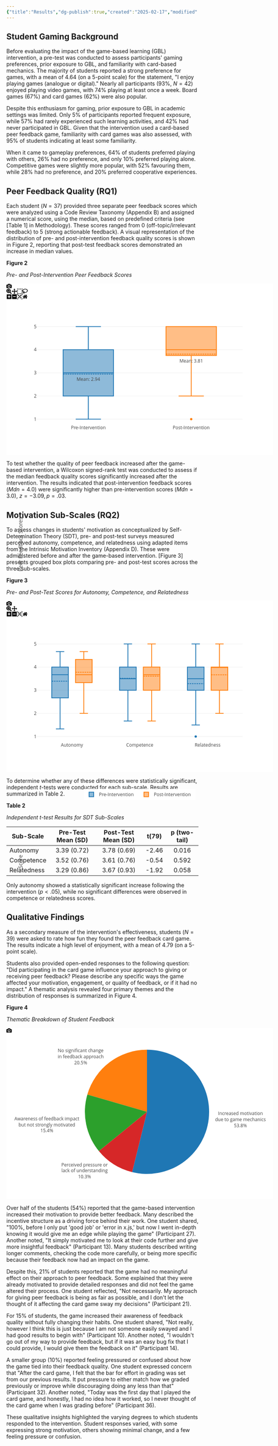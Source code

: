 ```yaml
---
{"title":"Results","dg-publish":true,"created":"2025-02-17","modified":"2025-04-14","permalink":"/50-works/research/results/","dgPassFrontmatter":true,"updated":"2025-04-14"}
---
```



## Student Gaming Background

Before evaluating the impact of the game-based learning (GBL) intervention, a pre-test was conducted to assess participants' gaming preferences, prior exposure to GBL, and familiarity with card-based mechanics. The majority of students reported a strong preference for games, with a mean of 4.64 (on a 5-point scale) for the statement, "I enjoy playing games (analogue or digital)." Nearly all participants (93%, $N=42$) enjoyed playing video games, with 74% playing at least once a week. Board games (67%) and card games (62%) were also popular.

Despite this enthusiasm for gaming, prior exposure to GBL in academic settings was limited. Only 5% of participants reported frequent exposure, while 57% had rarely experienced such learning activities, and 42% had never participated in GBL. Given that the intervention used a card-based peer feedback game, familiarity with card games was also assessed, with 95% of students indicating at least some familiarity.

When it came to gameplay preferences, 64% of students preferred playing with others, 26% had no preference, and only 10% preferred playing alone. Competitive games were slightly more popular, with 52% favouring them, while 28% had no preference, and 20% preferred cooperative experiences.

## Peer Feedback Quality (RQ1)

Each student ($N=37$) provided three separate peer feedback scores which were analyzed using a Code Review Taxonomy (Appendix B) and assigned a numerical score, using the median, based on predefined criteria (see [Table 1] in Methodology). These scores ranged from 0 (off-topic/irrelevant feedback) to 5 (strong actionable feedback). A visual representation of the distribution of pre- and post-intervention feedback quality scores is shown in Figure 2, reporting that post-test feedback scores demonstrated an increase in median values.

**Figure 2**

_Pre- and Post-Intervention Peer Feedback Scores_

<div class="js-plotly-plot"><div class="plot-container plotly"><div class="user-select-none svg-container" style="position: relative; width: 700px; height: 450px;"><svg class="main-svg" xmlns="http://www.w3.org/2000/svg" xmlns:xlink="http://www.w3.org/1999/xlink" width="700" height="450" style="background: rgb(255, 255, 255);"><defs id="defs-73a535"><g class="clips"><clipPath id="clip73a535xyplot" class="plotclip"><rect width="540" height="270"></rect></clipPath><clipPath class="axesclip" id="clip73a535x"><rect x="80" y="0" width="540" height="450"></rect></clipPath><clipPath class="axesclip" id="clip73a535y"><rect x="0" y="100" width="700" height="270"></rect></clipPath><clipPath class="axesclip" id="clip73a535xy"><rect x="80" y="100" width="540" height="270"></rect></clipPath></g><g class="gradients"></g><g class="patterns"></g></defs><g class="bglayer"></g><g class="draglayer cursor-crosshair"><g class="xy"><rect class="nsewdrag drag" data-subplot="xy" x="80" y="100" width="540" height="270" style="fill: transparent; stroke-width: 0; pointer-events: all;"></rect><rect class="nwdrag drag cursor-nw-resize" data-subplot="xy" x="60" y="80" width="20" height="20" style="fill: transparent; stroke-width: 0; pointer-events: all;"></rect><rect class="nedrag drag cursor-ne-resize" data-subplot="xy" x="620" y="80" width="20" height="20" style="fill: transparent; stroke-width: 0; pointer-events: all;"></rect><rect class="swdrag drag cursor-sw-resize" data-subplot="xy" x="60" y="370" width="20" height="20" style="fill: transparent; stroke-width: 0; pointer-events: all;"></rect><rect class="sedrag drag cursor-se-resize" data-subplot="xy" x="620" y="370" width="20" height="20" style="fill: transparent; stroke-width: 0; pointer-events: all;"></rect><rect class="ewdrag drag cursor-ew-resize" data-subplot="xy" x="134" y="370.5" width="432" height="20" style="fill: transparent; stroke-width: 0; pointer-events: all;"></rect><rect class="wdrag drag cursor-w-resize" data-subplot="xy" x="80" y="370.5" width="54" height="20" style="fill: transparent; stroke-width: 0; pointer-events: all;"></rect><rect class="edrag drag cursor-e-resize" data-subplot="xy" x="566" y="370.5" width="54" height="20" style="fill: transparent; stroke-width: 0; pointer-events: all;"></rect><rect class="nsdrag drag cursor-ns-resize" data-subplot="xy" x="59.5" y="127" width="20" height="216" style="fill: transparent; stroke-width: 0; pointer-events: all;"></rect><rect class="sdrag drag cursor-s-resize" data-subplot="xy" x="59.5" y="343" width="20" height="27" style="fill: transparent; stroke-width: 0; pointer-events: all;"></rect><rect class="ndrag drag cursor-n-resize" data-subplot="xy" x="59.5" y="100" width="20" height="27" style="fill: transparent; stroke-width: 0; pointer-events: all;"></rect></g></g><g class="layer-below"><g class="imagelayer"></g><g class="shapelayer"></g></g><g class="cartesianlayer"><g class="subplot xy"><g class="layer-subplot"><g class="shapelayer"></g><g class="imagelayer"></g></g><g class="gridlayer"><g class="x"></g><g class="y"><path class="ygrid crisp" transform="translate(0,356.5)" d="M80,0h540" style="stroke: rgb(238, 238, 238); stroke-opacity: 1; stroke-width: 1px;"></path><path class="ygrid crisp" transform="translate(0,295.75)" d="M80,0h540" style="stroke: rgb(238, 238, 238); stroke-opacity: 1; stroke-width: 1px;"></path><path class="ygrid crisp" transform="translate(0,235)" d="M80,0h540" style="stroke: rgb(238, 238, 238); stroke-opacity: 1; stroke-width: 1px;"></path><path class="ygrid crisp" transform="translate(0,174.25)" d="M80,0h540" style="stroke: rgb(238, 238, 238); stroke-opacity: 1; stroke-width: 1px;"></path><path class="ygrid crisp" transform="translate(0,113.5)" d="M80,0h540" style="stroke: rgb(238, 238, 238); stroke-opacity: 1; stroke-width: 1px;"></path></g></g><g class="zerolinelayer"></g><path class="xlines-below"></path><path class="ylines-below"></path><g class="overlines-below"></g><g class="xaxislayer-below"></g><g class="yaxislayer-below"></g><g class="overaxes-below"></g><g class="plot" transform="translate(80,100)" clip-path="url(#clip73a535xyplot)"><g class="boxlayer mlayer"><g class="trace boxes" style="opacity: 1;"><path class="box" d="M68.85,135H201.15M68.85,195.75H201.15V74.25H68.85ZM135,195.75V256.5M135,74.25V13.5M101.93,256.5H168.08M101.93,13.5H168.08" style="vector-effect: non-scaling-stroke; stroke-width: 2px; stroke: rgb(31, 119, 180); stroke-opacity: 1; fill: rgb(31, 119, 180); fill-opacity: 0.5;"></path><g class="points"></g><path class="mean" d="M68.85,138.28H201.15" style="fill: none; vector-effect: non-scaling-stroke; stroke-width: 2; stroke-dasharray: 4px, 2px; stroke: rgb(31, 119, 180); stroke-opacity: 1;"></path></g><g class="trace boxes" style="opacity: 1;"><path class="box" d="M338.85,74.25H471.15M338.85,89.44H471.15V13.5H338.85ZM405,89.44V195.75M405,13.5V13.5M371.93,195.75H438.08M371.93,13.5H438.08" style="vector-effect: non-scaling-stroke; stroke-width: 2px; stroke: rgb(255, 127, 14); stroke-opacity: 1; fill: rgb(255, 127, 14); fill-opacity: 0.5;"></path><g class="points"><path class="point" transform="translate(405,256.5)" d="M3,0A3,3 0 1,1 0,-3A3,3 0 0,1 3,0Z" style="opacity: 1; stroke-width: 0px; fill: rgb(255, 127, 14); fill-opacity: 1;"></path></g><path class="mean" d="M338.85,85.74H471.15" style="fill: none; vector-effect: non-scaling-stroke; stroke-width: 2; stroke-dasharray: 4px, 2px; stroke: rgb(255, 127, 14); stroke-opacity: 1;"></path></g></g><g class="scatterlayer mlayer"><g class="trace scatter trace7137e9" style="stroke-miterlimit: 2; opacity: 1;"><g class="fills"></g><g class="errorbars"></g><g class="lines"></g><g class="points"></g><g class="text"><g class="textpoint" transform="translate(0,-3)"><text x="135" y="159.3" data-unformatted="Mean: 2.94" data-math="N" text-anchor="middle" style="font-family: &quot;Open Sans&quot;, verdana, arial, sans-serif; font-size: 12px; fill: rgb(68, 68, 68); fill-opacity: 1; white-space: pre;">Mean: 2.94</text></g><g class="textpoint" transform="translate(0,-3)"><text x="405" y="110.7" data-unformatted="Mean: 3.81" data-math="N" text-anchor="middle" style="font-family: &quot;Open Sans&quot;, verdana, arial, sans-serif; font-size: 12px; fill: rgb(68, 68, 68); fill-opacity: 1; white-space: pre;">Mean: 3.81</text></g></g></g></g></g><g class="overplot"></g><path class="xlines-above crisp" d="M0,0" style="fill: none;"></path><path class="ylines-above crisp" d="M0,0" style="fill: none;"></path><g class="overlines-above"></g><g class="xaxislayer-above"><g class="xtick"><text text-anchor="middle" x="0" y="383" data-unformatted="Pre-Intervention" data-math="N" transform="translate(215,0)" style="font-family: &quot;Open Sans&quot;, verdana, arial, sans-serif; font-size: 12px; fill: rgb(68, 68, 68); fill-opacity: 1; white-space: pre; opacity: 1;">Pre-Intervention</text></g><g class="xtick"><text text-anchor="middle" x="0" y="383" data-unformatted="Post-Intervention" data-math="N" transform="translate(485,0)" style="font-family: &quot;Open Sans&quot;, verdana, arial, sans-serif; font-size: 12px; fill: rgb(68, 68, 68); fill-opacity: 1; white-space: pre; opacity: 1;">Post-Intervention</text></g></g><g class="yaxislayer-above"><g class="ytick"><text text-anchor="end" x="79" y="4.199999999999999" data-unformatted="1" data-math="N" transform="translate(0,356.5)" style="font-family: &quot;Open Sans&quot;, verdana, arial, sans-serif; font-size: 12px; fill: rgb(68, 68, 68); fill-opacity: 1; white-space: pre; opacity: 1;">1</text></g><g class="ytick"><text text-anchor="end" x="79" y="4.199999999999999" data-unformatted="2" data-math="N" style="font-family: &quot;Open Sans&quot;, verdana, arial, sans-serif; font-size: 12px; fill: rgb(68, 68, 68); fill-opacity: 1; white-space: pre; opacity: 1;" transform="translate(0,295.75)">2</text></g><g class="ytick"><text text-anchor="end" x="79" y="4.199999999999999" data-unformatted="3" data-math="N" style="font-family: &quot;Open Sans&quot;, verdana, arial, sans-serif; font-size: 12px; fill: rgb(68, 68, 68); fill-opacity: 1; white-space: pre; opacity: 1;" transform="translate(0,235)">3</text></g><g class="ytick"><text text-anchor="end" x="79" y="4.199999999999999" data-unformatted="4" data-math="N" style="font-family: &quot;Open Sans&quot;, verdana, arial, sans-serif; font-size: 12px; fill: rgb(68, 68, 68); fill-opacity: 1; white-space: pre; opacity: 1;" transform="translate(0,174.25)">4</text></g><g class="ytick"><text text-anchor="end" x="79" y="4.199999999999999" data-unformatted="5" data-math="N" style="font-family: &quot;Open Sans&quot;, verdana, arial, sans-serif; font-size: 12px; fill: rgb(68, 68, 68); fill-opacity: 1; white-space: pre; opacity: 1;" transform="translate(0,113.5)">5</text></g></g><g class="overaxes-above"></g></g></g><g class="polarlayer"></g><g class="smithlayer"></g><g class="ternarylayer"></g><g class="geolayer"></g><g class="funnelarealayer"></g><g class="pielayer"></g><g class="iciclelayer"></g><g class="treemaplayer"></g><g class="sunburstlayer"></g><g class="glimages"></g></svg><div class="gl-container"></div><svg class="main-svg" xmlns="http://www.w3.org/2000/svg" xmlns:xlink="http://www.w3.org/1999/xlink" width="700" height="450"><defs id="topdefs-73a535"><g class="clips"></g></defs><g class="indicatorlayer"></g><g class="layer-above"><g class="imagelayer"></g><g class="shapelayer"></g></g><g class="infolayer"><g class="g-gtitle"></g><g class="g-xtitle"></g><g class="g-ytitle"><text class="ytitle" transform="rotate(-90,42,235)" x="42" y="235" text-anchor="middle" data-unformatted="Peer Feedback Scores" data-math="N" style="font-family: &quot;Open Sans&quot;, verdana, arial, sans-serif; font-size: 14px; fill: rgb(68, 68, 68); opacity: 1; font-weight: normal; white-space: pre;">Peer Feedback Scores</text></g></g><g class="menulayer"></g><g class="zoomlayer"></g></svg><div class="modebar-container" style="position: absolute; top: 0px; right: 0px; width: 100%;"><div id="modebar-73a535" class="modebar modebar--hover ease-bg"><div class="modebar-group"><a rel="tooltip" class="modebar-btn" data-title="Download plot as a png" data-toggle="false" data-gravity="n"><svg viewBox="0 0 1000 1000" class="icon" height="1em" width="1em"><path d="m500 450c-83 0-150-67-150-150 0-83 67-150 150-150 83 0 150 67 150 150 0 83-67 150-150 150z m400 150h-120c-16 0-34 13-39 29l-31 93c-6 15-23 28-40 28h-340c-16 0-34-13-39-28l-31-94c-6-15-23-28-40-28h-120c-55 0-100-45-100-100v-450c0-55 45-100 100-100h800c55 0 100 45 100 100v450c0 55-45 100-100 100z m-400-550c-138 0-250 112-250 250 0 138 112 250 250 250 138 0 250-112 250-250 0-138-112-250-250-250z m365 380c-19 0-35 16-35 35 0 19 16 35 35 35 19 0 35-16 35-35 0-19-16-35-35-35z" transform="matrix(1 0 0 -1 0 850)"></path></svg></a></div><div class="modebar-group"><a rel="tooltip" class="modebar-btn active" data-title="Zoom" data-attr="dragmode" data-val="zoom" data-toggle="false" data-gravity="n"><svg viewBox="0 0 1000 1000" class="icon" height="1em" width="1em"><path d="m1000-25l-250 251c40 63 63 138 63 218 0 224-182 406-407 406-224 0-406-182-406-406s183-406 407-406c80 0 155 22 218 62l250-250 125 125z m-812 250l0 438 437 0 0-438-437 0z m62 375l313 0 0-312-313 0 0 312z" transform="matrix(1 0 0 -1 0 850)"></path></svg></a><a rel="tooltip" class="modebar-btn" data-title="Pan" data-attr="dragmode" data-val="pan" data-toggle="false" data-gravity="n"><svg viewBox="0 0 1000 1000" class="icon" height="1em" width="1em"><path d="m1000 350l-187 188 0-125-250 0 0 250 125 0-188 187-187-187 125 0 0-250-250 0 0 125-188-188 186-187 0 125 252 0 0-250-125 0 187-188 188 188-125 0 0 250 250 0 0-126 187 188z" transform="matrix(1 0 0 -1 0 850)"></path></svg></a><a rel="tooltip" class="modebar-btn" data-title="Box Select" data-attr="dragmode" data-val="select" data-toggle="false" data-gravity="n"><svg viewBox="0 0 1000 1000" class="icon" height="1em" width="1em"><path d="m0 850l0-143 143 0 0 143-143 0z m286 0l0-143 143 0 0 143-143 0z m285 0l0-143 143 0 0 143-143 0z m286 0l0-143 143 0 0 143-143 0z m-857-286l0-143 143 0 0 143-143 0z m857 0l0-143 143 0 0 143-143 0z m-857-285l0-143 143 0 0 143-143 0z m857 0l0-143 143 0 0 143-143 0z m-857-286l0-143 143 0 0 143-143 0z m286 0l0-143 143 0 0 143-143 0z m285 0l0-143 143 0 0 143-143 0z m286 0l0-143 143 0 0 143-143 0z" transform="matrix(1 0 0 -1 0 850)"></path></svg></a><a rel="tooltip" class="modebar-btn" data-title="Lasso Select" data-attr="dragmode" data-val="lasso" data-toggle="false" data-gravity="n"><svg viewBox="0 0 1031 1000" class="icon" height="1em" width="1em"><path d="m1018 538c-36 207-290 336-568 286-277-48-473-256-436-463 10-57 36-108 76-151-13-66 11-137 68-183 34-28 75-41 114-42l-55-70 0 0c-2-1-3-2-4-3-10-14-8-34 5-45 14-11 34-8 45 4 1 1 2 3 2 5l0 0 113 140c16 11 31 24 45 40 4 3 6 7 8 11 48-3 100 0 151 9 278 48 473 255 436 462z m-624-379c-80 14-149 48-197 96 42 42 109 47 156 9 33-26 47-66 41-105z m-187-74c-19 16-33 37-39 60 50-32 109-55 174-68-42-25-95-24-135 8z m360 75c-34-7-69-9-102-8 8 62-16 128-68 170-73 59-175 54-244-5-9 20-16 40-20 61-28 159 121 317 333 354s407-60 434-217c28-159-121-318-333-355z" transform="matrix(1 0 0 -1 0 850)"></path></svg></a></div><div class="modebar-group"><a rel="tooltip" class="modebar-btn" data-title="Zoom in" data-attr="zoom" data-val="in" data-toggle="false" data-gravity="n"><svg viewBox="0 0 875 1000" class="icon" height="1em" width="1em"><path d="m1 787l0-875 875 0 0 875-875 0z m687-500l-187 0 0-187-125 0 0 187-188 0 0 125 188 0 0 187 125 0 0-187 187 0 0-125z" transform="matrix(1 0 0 -1 0 850)"></path></svg></a><a rel="tooltip" class="modebar-btn" data-title="Zoom out" data-attr="zoom" data-val="out" data-toggle="false" data-gravity="n"><svg viewBox="0 0 875 1000" class="icon" height="1em" width="1em"><path d="m0 788l0-876 875 0 0 876-875 0z m688-500l-500 0 0 125 500 0 0-125z" transform="matrix(1 0 0 -1 0 850)"></path></svg></a><a rel="tooltip" class="modebar-btn" data-title="Autoscale" data-attr="zoom" data-val="auto" data-toggle="false" data-gravity="n"><svg viewBox="0 0 1000 1000" class="icon" height="1em" width="1em"><path d="m250 850l-187 0-63 0 0-62 0-188 63 0 0 188 187 0 0 62z m688 0l-188 0 0-62 188 0 0-188 62 0 0 188 0 62-62 0z m-875-938l0 188-63 0 0-188 0-62 63 0 187 0 0 62-187 0z m875 188l0-188-188 0 0-62 188 0 62 0 0 62 0 188-62 0z m-125 188l-1 0-93-94-156 156 156 156 92-93 2 0 0 250-250 0 0-2 93-92-156-156-156 156 94 92 0 2-250 0 0-250 0 0 93 93 157-156-157-156-93 94 0 0 0-250 250 0 0 0-94 93 156 157 156-157-93-93 0 0 250 0 0 250z" transform="matrix(1 0 0 -1 0 850)"></path></svg></a><a rel="tooltip" class="modebar-btn" data-title="Reset axes" data-attr="zoom" data-val="reset" data-toggle="false" data-gravity="n"><svg viewBox="0 0 928.6 1000" class="icon" height="1em" width="1em"><path d="m786 296v-267q0-15-11-26t-25-10h-214v214h-143v-214h-214q-15 0-25 10t-11 26v267q0 1 0 2t0 2l321 264 321-264q1-1 1-4z m124 39l-34-41q-5-5-12-6h-2q-7 0-12 3l-386 322-386-322q-7-4-13-4-7 2-12 7l-35 41q-4 5-3 13t6 12l401 334q18 15 42 15t43-15l136-114v109q0 8 5 13t13 5h107q8 0 13-5t5-13v-227l122-102q5-5 6-12t-4-13z" transform="matrix(1 0 0 -1 0 850)"></path></svg></a></div></div></div><svg class="main-svg" xmlns="http://www.w3.org/2000/svg" xmlns:xlink="http://www.w3.org/1999/xlink" width="700" height="450"><g class="hoverlayer"></g></svg></div></div></div>

To test whether the quality of peer feedback increased after the game-based intervention, a Wilcoxon signed-rank test was conducted to assess if the median feedback quality scores significantly increased after the intervention. The results indicated that post-intervention feedback scores ($Mdn=4.0$) were significantly higher than pre-intervention scores ($Mdn=3.0$), $z=-3.09, p=.03$.

## Motivation Sub-Scales (RQ2)

To assess changes in students' motivation as conceptualized by Self-Determination Theory (SDT), pre- and post-test surveys measured perceived autonomy, competence, and relatedness using adapted items from the Intrinsic Motivation Inventory (Appendix D). These were administered before and after the game-based intervention. [Figure 3] presents grouped box plots comparing pre- and post-test scores across the three sub-scales.

**Figure 3**

_Pre- and Post-Test Scores for Autonomy, Competence, and Relatedness_

<div class="js-plotly-plot"><div class="plot-container plotly"><div class="user-select-none svg-container" style="position: relative; width: 700px; height: 450px;"><svg class="main-svg" xmlns="http://www.w3.org/2000/svg" xmlns:xlink="http://www.w3.org/1999/xlink" width="700" height="450" style="background: rgb(255, 255, 255);"><defs id="defs-02af72"><g class="clips"><clipPath id="clip02af72xyplot" class="plotclip"><rect width="540" height="270"></rect></clipPath><clipPath class="axesclip" id="clip02af72x"><rect x="80" y="0" width="540" height="450"></rect></clipPath><clipPath class="axesclip" id="clip02af72y"><rect x="0" y="100" width="700" height="270"></rect></clipPath><clipPath class="axesclip" id="clip02af72xy"><rect x="80" y="100" width="540" height="270"></rect></clipPath></g><g class="gradients"></g><g class="patterns"></g></defs><g class="bglayer"></g><g class="draglayer cursor-crosshair"><g class="xy"><rect class="nsewdrag drag" data-subplot="xy" x="80" y="100" width="540" height="270" style="fill: transparent; stroke-width: 0; pointer-events: all;"></rect><rect class="nwdrag drag cursor-nw-resize" data-subplot="xy" x="60" y="80" width="20" height="20" style="fill: transparent; stroke-width: 0; pointer-events: all;"></rect><rect class="nedrag drag cursor-ne-resize" data-subplot="xy" x="620" y="80" width="20" height="20" style="fill: transparent; stroke-width: 0; pointer-events: all;"></rect><rect class="swdrag drag cursor-sw-resize" data-subplot="xy" x="60" y="370" width="20" height="20" style="fill: transparent; stroke-width: 0; pointer-events: all;"></rect><rect class="sedrag drag cursor-se-resize" data-subplot="xy" x="620" y="370" width="20" height="20" style="fill: transparent; stroke-width: 0; pointer-events: all;"></rect><rect class="ewdrag drag cursor-ew-resize" data-subplot="xy" x="134" y="370.5" width="432" height="20" style="fill: transparent; stroke-width: 0; pointer-events: all;"></rect><rect class="wdrag drag cursor-w-resize" data-subplot="xy" x="80" y="370.5" width="54" height="20" style="fill: transparent; stroke-width: 0; pointer-events: all;"></rect><rect class="edrag drag cursor-e-resize" data-subplot="xy" x="566" y="370.5" width="54" height="20" style="fill: transparent; stroke-width: 0; pointer-events: all;"></rect><rect class="nsdrag drag cursor-ns-resize" data-subplot="xy" x="59.5" y="127" width="20" height="216" style="fill: transparent; stroke-width: 0; pointer-events: all;"></rect><rect class="sdrag drag cursor-s-resize" data-subplot="xy" x="59.5" y="343" width="20" height="27" style="fill: transparent; stroke-width: 0; pointer-events: all;"></rect><rect class="ndrag drag cursor-n-resize" data-subplot="xy" x="59.5" y="100" width="20" height="27" style="fill: transparent; stroke-width: 0; pointer-events: all;"></rect></g></g><g class="layer-below"><g class="imagelayer"></g><g class="shapelayer"></g></g><g class="cartesianlayer"><g class="subplot xy"><g class="layer-subplot"><g class="shapelayer"></g><g class="imagelayer"></g></g><g class="gridlayer"><g class="x"></g><g class="y"><path class="ygrid crisp" transform="translate(0,356.5)" d="M80,0h540" style="stroke: rgb(238, 238, 238); stroke-opacity: 1; stroke-width: 1px;"></path><path class="ygrid crisp" transform="translate(0,295.75)" d="M80,0h540" style="stroke: rgb(238, 238, 238); stroke-opacity: 1; stroke-width: 1px;"></path><path class="ygrid crisp" transform="translate(0,235)" d="M80,0h540" style="stroke: rgb(238, 238, 238); stroke-opacity: 1; stroke-width: 1px;"></path><path class="ygrid crisp" transform="translate(0,174.25)" d="M80,0h540" style="stroke: rgb(238, 238, 238); stroke-opacity: 1; stroke-width: 1px;"></path><path class="ygrid crisp" transform="translate(0,113.5)" d="M80,0h540" style="stroke: rgb(238, 238, 238); stroke-opacity: 1; stroke-width: 1px;"></path></g></g><g class="zerolinelayer"></g><path class="xlines-below"></path><path class="ylines-below"></path><g class="overlines-below"></g><g class="xaxislayer-below"></g><g class="yaxislayer-below"></g><g class="overaxes-below"></g><g class="plot" transform="translate(80,100)" clip-path="url(#clip02af72xyplot)"><g class="boxlayer mlayer"><g class="trace boxes" style="opacity: 1;"><path class="box" d="M39.05,94.3H82.66M39.05,155.05H82.66V74.25H39.05ZM60.85,155.05V236.45M60.85,74.25V33.55M49.95,236.45H71.75M49.95,33.55H71.75" style="vector-effect: non-scaling-stroke; stroke-width: 2px; stroke: rgb(31, 119, 180); stroke-opacity: 1; fill: rgb(31, 119, 180); fill-opacity: 0.5;"></path><path class="box" d="M217.05,104.63H260.65M217.05,135H260.65V74.25H217.05ZM238.85,135V215.8M238.85,74.25V13.5M227.95,215.8H249.75M227.95,13.5H249.75" style="vector-effect: non-scaling-stroke; stroke-width: 2px; stroke: rgb(31, 119, 180); stroke-opacity: 1; fill: rgb(31, 119, 180); fill-opacity: 0.5;"></path><path class="box" d="M395.04,104.63H438.66M395.04,135H438.66V74.25H395.04ZM416.85,135V226.13M416.85,74.25V13.5M405.95,226.13H427.75M405.95,13.5H427.75" style="vector-effect: non-scaling-stroke; stroke-width: 2px; stroke: rgb(31, 119, 180); stroke-opacity: 1; fill: rgb(31, 119, 180); fill-opacity: 0.5;"></path><g class="points"></g><g class="points"></g><g class="points"><path class="point" transform="translate(416.85,256.5)" d="M3,0A3,3 0 1,1 0,-3A3,3 0 0,1 3,0Z" style="opacity: 1; stroke-width: 0px; fill: rgb(31, 119, 180); fill-opacity: 1;"></path></g><path class="mean" d="M39.05,111.32H82.66" style="fill: none; vector-effect: non-scaling-stroke; stroke-width: 2; stroke-dasharray: 4px, 2px; stroke: rgb(31, 119, 180); stroke-opacity: 1;"></path><path class="mean" d="M217.05,103.7H260.65" style="fill: none; vector-effect: non-scaling-stroke; stroke-width: 2; stroke-dasharray: 4px, 2px; stroke: rgb(31, 119, 180); stroke-opacity: 1;"></path><path class="mean" d="M395.04,117.64H438.66" style="fill: none; vector-effect: non-scaling-stroke; stroke-width: 2; stroke-dasharray: 4px, 2px; stroke: rgb(31, 119, 180); stroke-opacity: 1;"></path></g><g class="trace boxes" style="opacity: 1;"><path class="box" d="M101.35,94.3H144.96M101.35,114.95H144.96V54.2H101.35ZM123.15,114.95V195.75M123.15,54.2V33.55M112.25,195.75H134.05M112.25,33.55H134.05" style="vector-effect: non-scaling-stroke; stroke-width: 2px; stroke: rgb(255, 127, 14); stroke-opacity: 1; fill: rgb(255, 127, 14); fill-opacity: 0.5;"></path><path class="box" d="M279.35,94.3H322.96M279.35,135H322.96V74.25H279.35ZM301.15,135V215.8M301.15,74.25V13.5M290.25,215.8H312.05M290.25,13.5H312.05" style="vector-effect: non-scaling-stroke; stroke-width: 2px; stroke: rgb(255, 127, 14); stroke-opacity: 1; fill: rgb(255, 127, 14); fill-opacity: 0.5;"></path><path class="box" d="M457.35,75.25H500.96M457.35,135H500.96V74.25H457.35ZM479.15,135V195.75M479.15,74.25V13.5M468.25,195.75H490.05M468.25,13.5H490.05" style="vector-effect: non-scaling-stroke; stroke-width: 2px; stroke: rgb(255, 127, 14); stroke-opacity: 1; fill: rgb(255, 127, 14); fill-opacity: 0.5;"></path><g class="points"></g><g class="points"></g><g class="points"></g><path class="mean" d="M101.35,87.79H144.96" style="fill: none; vector-effect: non-scaling-stroke; stroke-width: 2; stroke-dasharray: 4px, 2px; stroke: rgb(255, 127, 14); stroke-opacity: 1;"></path><path class="mean" d="M279.35,98.11H322.96" style="fill: none; vector-effect: non-scaling-stroke; stroke-width: 2; stroke-dasharray: 4px, 2px; stroke: rgb(255, 127, 14); stroke-opacity: 1;"></path><path class="mean" d="M457.35,94.5H500.96" style="fill: none; vector-effect: non-scaling-stroke; stroke-width: 2; stroke-dasharray: 4px, 2px; stroke: rgb(255, 127, 14); stroke-opacity: 1;"></path></g></g></g><g class="overplot"></g><path class="xlines-above crisp" d="M0,0" style="fill: none;"></path><path class="ylines-above crisp" d="M0,0" style="fill: none;"></path><g class="overlines-above"></g><g class="xaxislayer-above"><g class="xtick"><text text-anchor="middle" x="0" y="383" data-unformatted="Autonomy" data-math="N" transform="translate(172,0)" style="font-family: &quot;Open Sans&quot;, verdana, arial, sans-serif; font-size: 12px; fill: rgb(68, 68, 68); fill-opacity: 1; white-space: pre; opacity: 1;">Autonomy</text></g><g class="xtick"><text text-anchor="middle" x="0" y="383" data-unformatted="Competence" data-math="N" transform="translate(350,0)" style="font-family: &quot;Open Sans&quot;, verdana, arial, sans-serif; font-size: 12px; fill: rgb(68, 68, 68); fill-opacity: 1; white-space: pre; opacity: 1;">Competence</text></g><g class="xtick"><text text-anchor="middle" x="0" y="383" data-unformatted="Relatedness" data-math="N" transform="translate(528,0)" style="font-family: &quot;Open Sans&quot;, verdana, arial, sans-serif; font-size: 12px; fill: rgb(68, 68, 68); fill-opacity: 1; white-space: pre; opacity: 1;">Relatedness</text></g></g><g class="yaxislayer-above"><g class="ytick"><text text-anchor="end" x="79" y="4.199999999999999" data-unformatted="1" data-math="N" transform="translate(0,356.5)" style="font-family: &quot;Open Sans&quot;, verdana, arial, sans-serif; font-size: 12px; fill: rgb(68, 68, 68); fill-opacity: 1; white-space: pre; opacity: 1;">1</text></g><g class="ytick"><text text-anchor="end" x="79" y="4.199999999999999" data-unformatted="2" data-math="N" style="font-family: &quot;Open Sans&quot;, verdana, arial, sans-serif; font-size: 12px; fill: rgb(68, 68, 68); fill-opacity: 1; white-space: pre; opacity: 1;" transform="translate(0,295.75)">2</text></g><g class="ytick"><text text-anchor="end" x="79" y="4.199999999999999" data-unformatted="3" data-math="N" style="font-family: &quot;Open Sans&quot;, verdana, arial, sans-serif; font-size: 12px; fill: rgb(68, 68, 68); fill-opacity: 1; white-space: pre; opacity: 1;" transform="translate(0,235)">3</text></g><g class="ytick"><text text-anchor="end" x="79" y="4.199999999999999" data-unformatted="4" data-math="N" style="font-family: &quot;Open Sans&quot;, verdana, arial, sans-serif; font-size: 12px; fill: rgb(68, 68, 68); fill-opacity: 1; white-space: pre; opacity: 1;" transform="translate(0,174.25)">4</text></g><g class="ytick"><text text-anchor="end" x="79" y="4.199999999999999" data-unformatted="5" data-math="N" style="font-family: &quot;Open Sans&quot;, verdana, arial, sans-serif; font-size: 12px; fill: rgb(68, 68, 68); fill-opacity: 1; white-space: pre; opacity: 1;" transform="translate(0,113.5)">5</text></g></g><g class="overaxes-above"></g></g></g><g class="polarlayer"></g><g class="smithlayer"></g><g class="ternarylayer"></g><g class="geolayer"></g><g class="funnelarealayer"></g><g class="pielayer"></g><g class="iciclelayer"></g><g class="treemaplayer"></g><g class="sunburstlayer"></g><g class="glimages"></g></svg><div class="gl-container"></div><svg class="main-svg" xmlns="http://www.w3.org/2000/svg" xmlns:xlink="http://www.w3.org/1999/xlink" width="700" height="450"><defs id="topdefs-02af72"><g class="clips"></g><clipPath id="legend02af72"><rect width="294" height="29" x="0" y="0"></rect></clipPath></defs><g class="indicatorlayer"></g><g class="layer-above"><g class="imagelayer"></g><g class="shapelayer"></g></g><g class="infolayer"><g class="legend" pointer-events="all" transform="translate(203,43.99999999999997)"><rect class="bg" shape-rendering="crispEdges" width="294" height="29" x="0" y="0" style="stroke: rgb(68, 68, 68); stroke-opacity: 1; fill: rgb(255, 255, 255); fill-opacity: 1; stroke-width: 0px;"></rect><g class="scrollbox" transform="" clip-path="url(#legend02af72)"><g class="groups"><g class="traces" transform="translate(0,14.5)" style="opacity: 1;"><text class="legendtext" text-anchor="start" x="40" y="4.680000000000001" data-unformatted="Pre-Intervention" data-math="N" style="font-family: &quot;Open Sans&quot;, verdana, arial, sans-serif; font-size: 12px; fill: rgb(68, 68, 68); fill-opacity: 1; white-space: pre;">Pre-Intervention</text><g class="layers" style="opacity: 1;"><g class="legendfill"></g><g class="legendlines"></g><g class="legendsymbols"><g class="legendpoints"><path class="legendbox" d="M6,6H-6V-6H6Z" transform="translate(20,0)" style="stroke-width: 2px; fill: rgb(31, 119, 180); fill-opacity: 0.5; stroke: rgb(31, 119, 180); stroke-opacity: 1;"></path></g></g></g><rect class="legendtoggle" pointer-events="all" x="0" y="-9.5" width="141.5625" height="19" style="cursor: pointer; fill: rgb(0, 0, 0); fill-opacity: 0;"></rect></g><g class="traces" transform="translate(144.0625,14.5)" style="opacity: 1;"><text class="legendtext" text-anchor="start" x="40" y="4.680000000000001" data-unformatted="Post-Intervention" data-math="N" style="font-family: &quot;Open Sans&quot;, verdana, arial, sans-serif; font-size: 12px; fill: rgb(68, 68, 68); fill-opacity: 1; white-space: pre;">Post-Intervention</text><g class="layers" style="opacity: 1;"><g class="legendfill"></g><g class="legendlines"></g><g class="legendsymbols"><g class="legendpoints"><path class="legendbox" d="M6,6H-6V-6H6Z" transform="translate(20,0)" style="stroke-width: 2px; fill: rgb(255, 127, 14); fill-opacity: 0.5; stroke: rgb(255, 127, 14); stroke-opacity: 1;"></path></g></g></g><rect class="legendtoggle" pointer-events="all" x="0" y="-9.5" width="147.03125" height="19" style="cursor: pointer; fill: rgb(0, 0, 0); fill-opacity: 0;"></rect></g></g></g><rect class="scrollbar" rx="20" ry="3" width="0" height="0" x="0" y="0" style="fill: rgb(128, 139, 164); fill-opacity: 1;"></rect></g><g class="g-gtitle"></g><g class="g-xtitle"></g><g class="g-ytitle"><text class="ytitle" transform="rotate(-90,42,235)" x="42" y="235" text-anchor="middle" data-unformatted="Score" data-math="N" style="font-family: &quot;Open Sans&quot;, verdana, arial, sans-serif; font-size: 14px; fill: rgb(68, 68, 68); opacity: 1; font-weight: normal; white-space: pre;">Score</text></g></g><g class="menulayer"></g><g class="zoomlayer"></g></svg><div class="modebar-container" style="position: absolute; top: 0px; right: 0px; width: 100%;"><div id="modebar-02af72" class="modebar modebar--hover ease-bg"><div class="modebar-group"><a rel="tooltip" class="modebar-btn" data-title="Download plot as a png" data-toggle="false" data-gravity="n"><svg viewBox="0 0 1000 1000" class="icon" height="1em" width="1em"><path d="m500 450c-83 0-150-67-150-150 0-83 67-150 150-150 83 0 150 67 150 150 0 83-67 150-150 150z m400 150h-120c-16 0-34 13-39 29l-31 93c-6 15-23 28-40 28h-340c-16 0-34-13-39-28l-31-94c-6-15-23-28-40-28h-120c-55 0-100-45-100-100v-450c0-55 45-100 100-100h800c55 0 100 45 100 100v450c0 55-45 100-100 100z m-400-550c-138 0-250 112-250 250 0 138 112 250 250 250 138 0 250-112 250-250 0-138-112-250-250-250z m365 380c-19 0-35 16-35 35 0 19 16 35 35 35 19 0 35-16 35-35 0-19-16-35-35-35z" transform="matrix(1 0 0 -1 0 850)"></path></svg></a></div><div class="modebar-group"><a rel="tooltip" class="modebar-btn active" data-title="Zoom" data-attr="dragmode" data-val="zoom" data-toggle="false" data-gravity="n"><svg viewBox="0 0 1000 1000" class="icon" height="1em" width="1em"><path d="m1000-25l-250 251c40 63 63 138 63 218 0 224-182 406-407 406-224 0-406-182-406-406s183-406 407-406c80 0 155 22 218 62l250-250 125 125z m-812 250l0 438 437 0 0-438-437 0z m62 375l313 0 0-312-313 0 0 312z" transform="matrix(1 0 0 -1 0 850)"></path></svg></a><a rel="tooltip" class="modebar-btn" data-title="Pan" data-attr="dragmode" data-val="pan" data-toggle="false" data-gravity="n"><svg viewBox="0 0 1000 1000" class="icon" height="1em" width="1em"><path d="m1000 350l-187 188 0-125-250 0 0 250 125 0-188 187-187-187 125 0 0-250-250 0 0 125-188-188 186-187 0 125 252 0 0-250-125 0 187-188 188 188-125 0 0 250 250 0 0-126 187 188z" transform="matrix(1 0 0 -1 0 850)"></path></svg></a></div><div class="modebar-group"><a rel="tooltip" class="modebar-btn" data-title="Zoom in" data-attr="zoom" data-val="in" data-toggle="false" data-gravity="n"><svg viewBox="0 0 875 1000" class="icon" height="1em" width="1em"><path d="m1 787l0-875 875 0 0 875-875 0z m687-500l-187 0 0-187-125 0 0 187-188 0 0 125 188 0 0 187 125 0 0-187 187 0 0-125z" transform="matrix(1 0 0 -1 0 850)"></path></svg></a><a rel="tooltip" class="modebar-btn" data-title="Zoom out" data-attr="zoom" data-val="out" data-toggle="false" data-gravity="n"><svg viewBox="0 0 875 1000" class="icon" height="1em" width="1em"><path d="m0 788l0-876 875 0 0 876-875 0z m688-500l-500 0 0 125 500 0 0-125z" transform="matrix(1 0 0 -1 0 850)"></path></svg></a><a rel="tooltip" class="modebar-btn" data-title="Autoscale" data-attr="zoom" data-val="auto" data-toggle="false" data-gravity="n"><svg viewBox="0 0 1000 1000" class="icon" height="1em" width="1em"><path d="m250 850l-187 0-63 0 0-62 0-188 63 0 0 188 187 0 0 62z m688 0l-188 0 0-62 188 0 0-188 62 0 0 188 0 62-62 0z m-875-938l0 188-63 0 0-188 0-62 63 0 187 0 0 62-187 0z m875 188l0-188-188 0 0-62 188 0 62 0 0 62 0 188-62 0z m-125 188l-1 0-93-94-156 156 156 156 92-93 2 0 0 250-250 0 0-2 93-92-156-156-156 156 94 92 0 2-250 0 0-250 0 0 93 93 157-156-157-156-93 94 0 0 0-250 250 0 0 0-94 93 156 157 156-157-93-93 0 0 250 0 0 250z" transform="matrix(1 0 0 -1 0 850)"></path></svg></a><a rel="tooltip" class="modebar-btn" data-title="Reset axes" data-attr="zoom" data-val="reset" data-toggle="false" data-gravity="n"><svg viewBox="0 0 928.6 1000" class="icon" height="1em" width="1em"><path d="m786 296v-267q0-15-11-26t-25-10h-214v214h-143v-214h-214q-15 0-25 10t-11 26v267q0 1 0 2t0 2l321 264 321-264q1-1 1-4z m124 39l-34-41q-5-5-12-6h-2q-7 0-12 3l-386 322-386-322q-7-4-13-4-7 2-12 7l-35 41q-4 5-3 13t6 12l401 334q18 15 42 15t43-15l136-114v109q0 8 5 13t13 5h107q8 0 13-5t5-13v-227l122-102q5-5 6-12t-4-13z" transform="matrix(1 0 0 -1 0 850)"></path></svg></a></div></div></div><svg class="main-svg" xmlns="http://www.w3.org/2000/svg" xmlns:xlink="http://www.w3.org/1999/xlink" width="700" height="450"><g class="hoverlayer"></g></svg></div></div></div>

To determine whether any of these differences were statistically significant, independent _t_-tests were conducted for each sub-scale. Results are summarized in Table 2.

**Table 2**

_Independent t-test Results for SDT Sub-Scales_

| Sub-Scale   | Pre-Test Mean (SD) | Post-Test Mean (SD) | t(79) | p (two-tail) |
| ----------- |:----------------: |:-----------------: |:---: |:----------: |
| Autonomy    |    3.39 (0.72)     |     3.78 (0.69)     | -2.46 |    0.016     |
| Competence  |    3.52 (0.76)     |     3.61 (0.76)     | -0.54 |    0.592     |
| Relatedness |    3.29 (0.86)     |     3.67 (0.93)     | -1.92 |    0.058     |

Only autonomy showed a statistically significant increase following the intervention ($p<.05$), while no significant differences were observed in competence or relatedness scores.

## Qualitative Findings

As a secondary measure of the intervention's effectiveness, students ($N=39$) were asked to rate how fun they found the peer feedback card game. The results indicate a high level of enjoyment, with a mean of 4.79 (on a 5-point scale).

Students also provided open-ended responses to the following question: "Did participating in the card game influence your approach to giving or receiving peer feedback? Please describe any specific ways the game affected your motivation, engagement, or quality of feedback, or if it had no impact." A thematic analysis revealed four primary themes and the distribution of responses is summarized in Figure 4.

**Figure 4**

_Thematic Breakdown of Student Feedback_

<div class="js-plotly-plot"><div class="plot-container plotly"><div class="user-select-none svg-container" style="position: relative; width: 700px; height: 450px;"><svg class="main-svg" xmlns="http://www.w3.org/2000/svg" xmlns:xlink="http://www.w3.org/1999/xlink" width="700" height="450" style="background: rgb(255, 255, 255);"><defs id="defs-05b64d"><g class="clips"></g><g class="gradients"></g><g class="patterns"></g></defs><g class="bglayer"></g><g class="draglayer"></g><g class="layer-below"><g class="imagelayer"></g><g class="shapelayer"></g></g><g class="cartesianlayer"></g><g class="polarlayer"></g><g class="smithlayer"></g><g class="ternarylayer"></g><g class="geolayer"></g><g class="funnelarealayer"></g><g class="pielayer"><g class="trace" stroke-linejoin="round" style="opacity: 1;"><g class="slice"><path class="surface" d="M369,220.5l0,-163a163,163 0 1 1 -39.00845327887186,321.2635162404465Z" style="pointer-events: all; stroke-width: 0; fill: rgb(31, 119, 180); fill-opacity: 1; stroke: rgb(68, 68, 68); stroke-opacity: 1;"></path><g class="slicetext"><text data-notex="1" class="slicetext" transform="translate(614.1897203061078,229.3830046529533)" text-anchor="middle" data-unformatted="Increased motivation<br>due to game mechanics<br>53.8%" data-math="N" x="0" y="0" style="font-family: &quot;Open Sans&quot;, verdana, arial, sans-serif; font-size: 12px; fill: rgb(68, 68, 68); fill-opacity: 1; white-space: pre;"><tspan class="line" dy="0em" x="0" y="0">Increased motivation</tspan><tspan class="line" dy="1.3em" x="0" y="0">due to game mechanics</tspan><tspan class="line" dy="2.6em" x="0" y="0">53.8%</tspan></text></g></g><g class="slice"><path class="surface" d="M369,220.5l-156.56445219591367,-45.3494466183818a163,163 0 0 1 156.56445219591367,-117.65055338161821Z" style="pointer-events: all; stroke-width: 0; fill: rgb(255, 127, 14); fill-opacity: 1; stroke: rgb(68, 68, 68); stroke-opacity: 1;"></path><g class="slicetext"><text data-notex="1" class="slicetext" transform="translate(194.94302460108446,64.32725778778217)" text-anchor="middle" data-unformatted="No significant change<br>in feedback approach<br>20.5%" data-math="N" x="0" y="0" style="font-family: &quot;Open Sans&quot;, verdana, arial, sans-serif; font-size: 12px; fill: rgb(68, 68, 68); fill-opacity: 1; white-space: pre;"><tspan class="line" dy="0em" x="0" y="0">No significant change</tspan><tspan class="line" dy="1.3em" x="0" y="0">in feedback approach</tspan><tspan class="line" dy="2.6em" x="0" y="0">20.5%</tspan></text></g></g><g class="slice"><path class="surface" d="M369,220.5l-126.26060877790769,103.08859622204648a163,163 0 0 1 -30.303843418005982,-148.43804284042827Z" style="pointer-events: all; stroke-width: 0; fill: rgb(44, 160, 44); fill-opacity: 1; stroke: rgb(68, 68, 68); stroke-opacity: 1;"></path><g class="slicetext"><text data-notex="1" class="slicetext" transform="translate(106.10344988898538,242.92833176223954)" text-anchor="middle" data-unformatted="Awareness of feedback impact<br>but not strongly motivated<br>15.4%" data-math="N" x="0" y="0" style="font-family: &quot;Open Sans&quot;, verdana, arial, sans-serif; font-size: 12px; fill: rgb(68, 68, 68); fill-opacity: 1; white-space: pre;"><tspan class="line" dy="0em" x="0" y="0">Awareness of feedback impact</tspan><tspan class="line" dy="1.3em" x="0" y="0">but not strongly motivated</tspan><tspan class="line" dy="2.6em" x="0" y="0">15.4%</tspan></text></g></g><g class="slice"><path class="surface" d="M369,220.5l-39.00845327887197,158.26351624044645a163,163 0 0 1 -87.25215549903572,-55.17492001839997Z" style="pointer-events: all; stroke-width: 0; fill: rgb(214, 39, 40); fill-opacity: 1; stroke: rgb(68, 68, 68); stroke-opacity: 1;"></path><g class="slicetext"><text data-notex="1" class="slicetext" transform="translate(205.0449121380434,363.6673551319727)" text-anchor="middle" data-unformatted="Perceived pressure or<br>lack of understanding<br>10.3%" data-math="N" x="0" y="0" style="font-family: &quot;Open Sans&quot;, verdana, arial, sans-serif; font-size: 12px; fill: rgb(68, 68, 68); fill-opacity: 1; white-space: pre;"><tspan class="line" dy="0em" x="0" y="0">Perceived pressure or</tspan><tspan class="line" dy="1.3em" x="0" y="0">lack of understanding</tspan><tspan class="line" dy="2.6em" x="0" y="0">10.3%</tspan></text></g></g></g></g><g class="iciclelayer"></g><g class="treemaplayer"></g><g class="sunburstlayer"></g><g class="glimages"></g></svg><div class="gl-container"></div><svg class="main-svg" xmlns="http://www.w3.org/2000/svg" xmlns:xlink="http://www.w3.org/1999/xlink" width="700" height="450"><defs id="topdefs-05b64d"><g class="clips"></g></defs><g class="indicatorlayer"></g><g class="layer-above"><g class="imagelayer"></g><g class="shapelayer"></g></g><g class="infolayer"><g class="g-gtitle"></g></g><g class="menulayer"></g><g class="zoomlayer"></g></svg><div class="modebar-container" style="position: absolute; top: 0px; right: 0px; width: 100%;"><div id="modebar-05b64d" class="modebar modebar--hover ease-bg"><div class="modebar-group"><a rel="tooltip" class="modebar-btn" data-title="Download plot as a png" data-toggle="false" data-gravity="n"><svg viewBox="0 0 1000 1000" class="icon" height="1em" width="1em"><path d="m500 450c-83 0-150-67-150-150 0-83 67-150 150-150 83 0 150 67 150 150 0 83-67 150-150 150z m400 150h-120c-16 0-34 13-39 29l-31 93c-6 15-23 28-40 28h-340c-16 0-34-13-39-28l-31-94c-6-15-23-28-40-28h-120c-55 0-100-45-100-100v-450c0-55 45-100 100-100h800c55 0 100 45 100 100v450c0 55-45 100-100 100z m-400-550c-138 0-250 112-250 250 0 138 112 250 250 250 138 0 250-112 250-250 0-138-112-250-250-250z m365 380c-19 0-35 16-35 35 0 19 16 35 35 35 19 0 35-16 35-35 0-19-16-35-35-35z" transform="matrix(1 0 0 -1 0 850)"></path></svg></a></div></div></div><svg class="main-svg" xmlns="http://www.w3.org/2000/svg" xmlns:xlink="http://www.w3.org/1999/xlink" width="700" height="450"><g class="hoverlayer"></g></svg></div></div></div>

Over half of the students (54%) reported that the game-based intervention increased their motivation to provide better feedback. Many described the incentive structure as a driving force behind their work. One student shared, "100%, before I only put 'good job' or 'error in x.js,' but now I went in-depth knowing it would give me an edge while playing the game" (Participant 27). Another noted, "It simply motivated me to look at their code further and give more insightful feedback" (Participant 13). Many students described writing longer comments, checking the code more carefully, or being more specific because their feedback now had an impact on the game.

Despite this, 21% of students reported that the game had no meaningful effect on their approach to peer feedback. Some explained that they were already motivated to provide detailed responses and did not feel the game altered their process. One student reflected, "Not necessarily. My approach for giving peer feedback is being as fair as possible, and I don't let the thought of it affecting the card game sway my decisions" (Participant 21).

For 15% of students, the game increased their awareness of feedback quality without fully changing their habits. One student shared, "Not really, however I think this is just because I am not someone easily swayed and I had good results to begin with" (Participant 10). Another noted, "I wouldn't go out of my way to provide feedback, but if it was an easy bug fix that I could provide, I would give them the feedback on it" (Participant 14).

A smaller group (10%) reported feeling pressured or confused about how the game tied into their feedback quality. One student expressed concern that "After the card game, I felt that the bar for effort in grading was set from our previous results. It put pressure to either match how we graded previously or improve while discouraging doing any less than that" (Participant 32). Another noted, "Today was the first day that I played the card game, and honestly, I had no idea how it worked, so I never thought of the card game when I was grading before" (Participant 36).

These qualitative insights highlighted the varying degrees to which students responded to the intervention. Student responses varied, with some expressing strong motivation, others showing minimal change, and a few feeling pressure or confusion.
